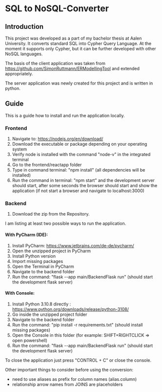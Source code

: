 # SQL to NoSQL-Converter

## Introduction

This project was developed as a part of my bachelor thesis at Aalen University.
It converts standard SQL into Cypher Query Language. 
At the moment it supports only Cypher, but it can be further developed with other NoSQL languages.

The basis of the client application was taken from https://github.com/SimonRuttmann/ERModellingTool and extended appropriately.

The server application was newly created for this project and is written in python.

## Guide

This is a guide how to install and run the application locally.

### Frontend

1. Navigate to: https://nodejs.org/en/download/
2. Download the executable or package depending on your operating system
3. Verify node is installed with the command "node-v" in the integrated terminal
4. Go to the frontend/reactapp folder
5. Type in command terminal: "npm install" (all dependencies will be installed)
6. Run the command in terminal: "npm start" and the development server should start, after some seconds 
    the browser should start and show the application (if not start a browser and navigate to localhost:3000)

### Backend

1. Download the zip from the Repository.

I am listing at least two possible ways to run the application.

#### With PyCharm (IDE):
1. Install PyCharm: https://www.jetbrains.com/de-de/pycharm/
2. Open the unzipped project in PyCharm
3. Install Python version
4. Import missing packages
5. Open the Terminal in PyCharm
6. Navigate to the backend folder
7. Run the command: "flask --app main/BackendFlask run" (should start the development flask server)

#### With Console:
1. Install Python 3.10.8 directly : https://www.python.org/downloads/release/python-3108/
2. Go inside the unzipped project folder
3. Navigate to the backend folder
4. Run the command: "pip install -r requirements.txt" (should install missing packages)
5. Open the Console in this folder (for example: SHIFT+RIGHTCLICK => open powershell)
6. Run the command: "flask --app main/BackendFlask run" (should start the development flask server)


To close the application just press "CONTROL + C" or close the console.


Other important things to consider before using the conversion:
- need to use aliases as prefix for column names (alias.column)
- relationship arrow names from JOINS are placeholders

